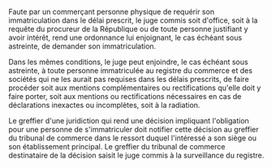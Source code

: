 Faute par un commerçant personne physique de requérir son immatriculation dans le délai prescrit, le juge commis soit d'office, soit à la requête du procureur de la République ou de toute personne justifiant y avoir intérêt, rend une ordonnance lui enjoignant, le cas échéant sous astreinte, de demander son immatriculation.

Dans les mêmes conditions, le juge peut enjoindre, le cas échéant sous astreinte, à toute personne immatriculée au registre du commerce et des sociétés qui ne les aurait pas requises dans les délais prescrits, de faire procéder soit aux mentions complémentaires ou rectifications qu'elle doit y faire porter, soit aux mentions ou rectifications nécessaires en cas de déclarations inexactes ou incomplètes, soit à la radiation.

Le greffier d'une juridiction qui rend une décision impliquant l'obligation pour une personne de s'immatriculer doit notifier cette décision au greffier du tribunal de commerce dans le ressort duquel l'intéressé a son siège ou son établissement principal. Le greffier du tribunal de commerce destinataire de la décision saisit le juge commis à la surveillance du registre.
